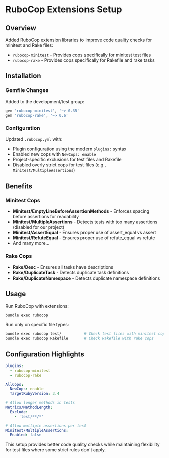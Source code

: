 # RuboCop Extensions Setup

## Overview

Added RuboCop extension libraries to improve code quality checks for minitest and Rake files:

- `rubocop-minitest` - Provides cops specifically for minitest test files
- `rubocop-rake` - Provides cops specifically for Rakefile and rake tasks

## Installation

### Gemfile Changes

Added to the development/test group:

```ruby
gem 'rubocop-minitest', '~> 0.35'
gem 'rubocop-rake', '~> 0.6'
```

### Configuration

Updated `.rubocop.yml` with:

- Plugin configuration using the modern `plugins:` syntax
- Enabled new cops with `NewCops: enable`
- Project-specific exclusions for test files and Rakefile
- Disabled overly strict cops for test files (e.g., `Minitest/MultipleAssertions`)

## Benefits

### Minitest Cops

- **Minitest/EmptyLineBeforeAssertionMethods** - Enforces spacing before assertions for readability
- **Minitest/MultipleAssertions** - Detects tests with too many assertions (disabled for our project)
- **Minitest/AssertEqual** - Ensures proper use of assert_equal vs assert
- **Minitest/RefuteEqual** - Ensures proper use of refute_equal vs refute
- And many more...

### Rake Cops

- **Rake/Desc** - Ensures all tasks have descriptions
- **Rake/DuplicateTask** - Detects duplicate task definitions
- **Rake/DuplicateNamespace** - Detects duplicate namespace definitions

## Usage

Run RuboCop with extensions:

```bash
bundle exec rubocop
```

Run only on specific file types:

```bash
bundle exec rubocop test/          # Check test files with minitest cops
bundle exec rubocop Rakefile       # Check Rakefile with rake cops
```

## Configuration Highlights

```yaml
plugins:
  - rubocop-minitest
  - rubocop-rake

AllCops:
  NewCops: enable
  TargetRubyVersion: 3.4

# Allow longer methods in tests
Metrics/MethodLength:
  Exclude:
    - 'test/**/*'

# Allow multiple assertions per test
Minitest/MultipleAssertions:
  Enabled: false
```

This setup provides better code quality checks while maintaining flexibility for test files where some strict rules don't apply.
